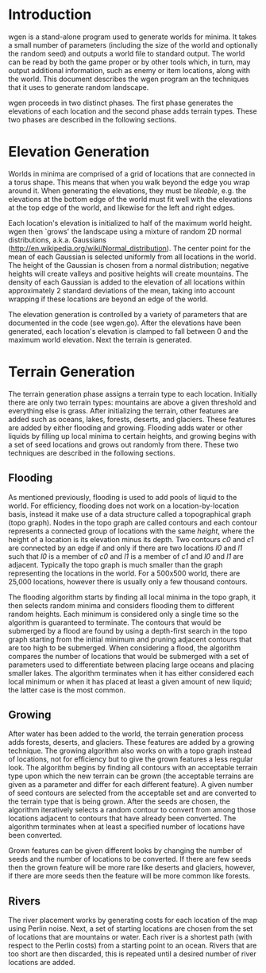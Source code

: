 # Introduction #

wgen is a stand-alone program used to generate worlds for minima.  It takes a small number of parameters (including the size of the world and optionally the random seed) and outputs a world file to standard output.  The world can be read by both the game proper or by other tools which, in turn, may output additional information, such as enemy or item locations, along with the world.  This document describes the wgen program an the techniques that it uses to generate random landscape.

wgen proceeds in two distinct phases.  The first phase generates the elevations of each location and the second phase adds terrain types.  These two phases are described in the following sections.

# Elevation Generation #

Worlds in minima are comprised of a grid of locations that are connected in a torus shape.  This means that when you walk beyond the edge you wrap around it.  When generating the elevations, they must be _tileable_, e.g.  the elevations at the bottom edge of the world must fit well with the elevations at the top edge of the world, and likewise for the left and right edges.

Each location's elevation is initialized to half of the maximum world height.  wgen then `grows' the landscape using a mixture of random 2D normal distributions, a.k.a. Gaussians (http://en.wikipedia.org/wiki/Normal_distribution).  The center point for the mean of each Gaussian is selected uniformly from all locations in the world.  The height of the Gaussian is chosen from a normal distribution; negative heights will create valleys and positive heights will create mountains.  The density of each Gaussian is added to the elevation of all locations within approximately 2 standard deviations of the mean, taking into account wrapping if these locations are beyond an edge of the world.

The elevation generation is controlled by a variety of parameters that are documented in the code (see wgen.go).  After the elevations have been generated, each location's elevation is clamped to fall between 0 and the maximum world elevation.  Next the terrain is generated.

# Terrain Generation #

The terrain generation phase assigns a terrain type to each location.  Initially there are only two terrain types: mountains are above a given threshold and everything else is grass.  After initializing the terrain, other features are added such as oceans, lakes, forests, deserts, and glaciers.  These features are added by either flooding and growing.  Flooding adds water or other liquids by filling up local minima to certain heights, and growing begins with a set of seed locations and grows out randomly from there.  These two techniques are described in the following sections.

## Flooding ##

As mentioned previously, flooding is used to add pools of liquid to the world.  For efficiency, flooding does not work on a location-by-location basis, instead it make use of a data structure called a topographical graph (topo graph).  Nodes in the topo graph are called contours and each contour represents a connected group of locations with the same _height_, where the height of a location is its elevation minus its depth.  Two contours _c0_ and _c1_ are connected by an edge if and only if there are two locations _l0_ and _l1_ such that _l0_ is a member of _c0_ and _l1_ is a member of _c1_ and _l0_ and _l1_ are adjacent.  Typically the topo graph is much smaller than the graph representing the locations in the world.  For a 500x500 world, there are 25,000 locations, however there is usually only a few thousand contours.

The flooding algorithm starts by finding all local minima in the topo graph, it then selects random minima and considers flooding them to different random heights.  Each minimum is considered only a single time so the algorithm is guaranteed to terminate.  The contours that would be submerged by a flood are found by using a depth-first search in the topo graph starting from the initial minimum and pruning adjacent contours that are too high to be submerged.  When considering a flood, the algorithm compares the number of locations that would be submerged with a set of parameters used to differentiate between placing large oceans and placing smaller lakes.  The algorithm terminates when it has either considered each local minimum or when it has placed at least a given amount of new liquid; the latter case is the most common.

## Growing ##

After water has been added to the world, the terrain generation process adds forests, deserts, and glaciers.  These features are added by a growing technique.  The growing algorithm also works on with a topo graph instead of locations,  not for efficiency but to give the grown features a less regular look.  The algorithm begins by finding all contours with an acceptable terrain type upon which the new terrain can be grown (the acceptable terrains are given as a parameter and differ for each different feature).  A given number of seed contours are selected from the acceptable set and are converted to the terrain type that is being grown.  After the seeds are chosen, the algorithm iteratively selects a random contour to convert from among those locations adjacent to contours that have already been converted.  The algorithm terminates when at least a specified number of locations have been converted.

Grown features can be given different looks by changing the number of seeds and the number of locations to be converted.  If there are few seeds then the grown feature will be more rare like deserts and glaciers, however, if there are more seeds then the feature will be more common like forests.

## Rivers ##

The river placement works by generating costs for each location of the map using Perlin noise.  Next, a set of starting locations are chosen from the set of locations that are mountains or water.  Each river is a shortest path (with respect to the Perlin costs) from a starting point to an ocean.  Rivers that are too short are then discarded, this is repeated until a desired number of river locations are added.